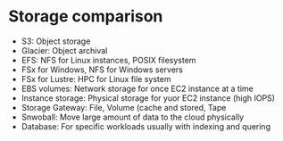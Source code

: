 # Storage comparison

- S3: Object storage
- Glacier: Object archival
- EFS: NFS for Linux instances, POSIX filesystem
- FSx for Windows, NFS for Windows servers
- FSx for Lustre: HPC for Linux file system
- EBS volumes: Network storage for once EC2 instance at a time
- Instance storage: Physical storage for yuor EC2 instance (high IOPS)
- Storage Gateway: File, Volume (cache and stored, Tape
- Snwoball: Move large amount of data to the cloud physically
- Database: For specific workloads usually with indexing and quering 
